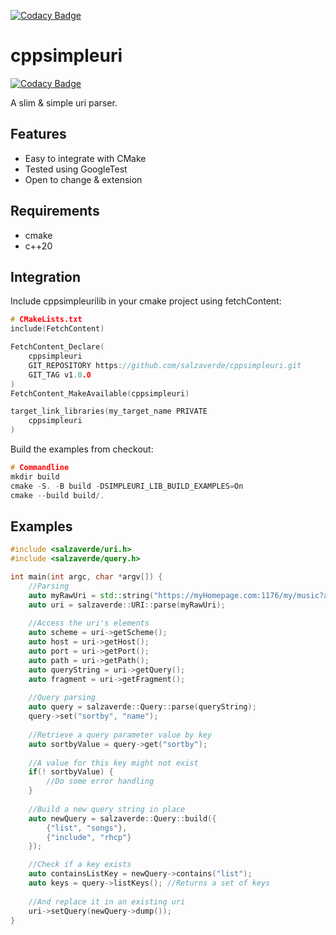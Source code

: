 [![Codacy Badge](https://app.codacy.com/project/badge/Grade/2f114b2127ba4a6fbe91a553a1a099de)](https://www.codacy.com/gh/salzaverde/cppsimpleuri/dashboard?utm_source=github.com&amp;utm_medium=referral&amp;utm_content=salzaverde/cppsimpleuri&amp;utm_campaign=Badge_Grade)

# cppsimpleuri

[![Codacy Badge](https://api.codacy.com/project/badge/Grade/13cc4387adce4ebb9d24a808f63bd430)](https://app.codacy.com/gh/salzaverde/cppsimpleuri?utm_source=github.com&utm_medium=referral&utm_content=salzaverde/cppsimpleuri&utm_campaign=Badge_Grade_Settings)

A slim & simple uri parser.

## Features
-   Easy to integrate with CMake
-   Tested using GoogleTest
-   Open to change & extension

## Requirements
-   cmake
-   c++20

## Integration
Include cppsimpleurilib in your cmake project using fetchContent:
```cpp
# CMakeLists.txt
include(FetchContent)

FetchContent_Declare(
    cppsimpleuri
    GIT_REPOSITORY https://github.com/salzaverde/cppsimpleuri.git
    GIT_TAG v1.0.0
)
FetchContent_MakeAvailable(cppsimpleuri)

target_link_libraries(my_target_name PRIVATE
    cppsimpleuri
)
```

Build the examples from checkout:
```cpp
# Commandline
mkdir build
cmake -S. -B build -DSIMPLEURI_LIB_BUILD_EXAMPLES=On
cmake --build build/.
```

## Examples
```cpp
#include <salzaverde/uri.h>
#include <salzaverde/query.h>

int main(int argc, char *argv[]) {
    //Parsing
    auto myRawUri = std::string("https://myHomepage.com:1176/my/music?added=last#artist=rhcp");
    auto uri = salzaverde::URI::parse(myRawUri);
    
    //Access the uri's elements
    auto scheme = uri->getScheme();
    auto host = uri->getHost();
    auto port = uri->getPort();
    auto path = uri->getPath();
    auto queryString = uri->getQuery();
    auto fragment = uri->getFragment();
    
    //Query parsing
    auto query = salzaverde::Query::parse(queryString);
    query->set("sortby", "name");
    
    //Retrieve a query parameter value by key
    auto sortbyValue = query->get("sortby");
    
    //A value for this key might not exist
    if(! sortbyValue) {
        //Do some error handling
    }
       
    //Build a new query string in place
    auto newQuery = salzaverde::Query::build({
        {"list", "songs"},
        {"include", "rhcp"}
    });

    //Check if a key exists
    auto containsListKey = newQuery->contains("list");
    auto keys = query->listKeys(); //Returns a set of keys
    
    //And replace it in an existing uri
    uri->setQuery(newQuery->dump());
}
```
